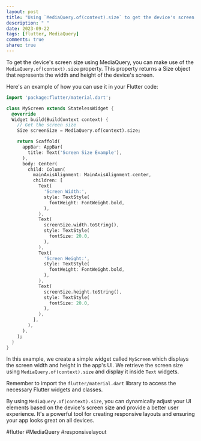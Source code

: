 ```yaml
---
layout: post
title: "Using `MediaQuery.of(context).size` to get the device's screen size"
description: " "
date: 2023-09-22
tags: [flutter, MediaQuery]
comments: true
share: true
---
```


To get the device's screen size using MediaQuery, you can make use of the `MediaQuery.of(context).size` property. This property returns a Size object that represents the width and height of the device's screen. 

Here's an example of how you can use it in your Flutter code:

```dart
import 'package:flutter/material.dart';

class MyScreen extends StatelessWidget {
  @override
  Widget build(BuildContext context) {
    // Get the screen size
    Size screenSize = MediaQuery.of(context).size;

    return Scaffold(
      appBar: AppBar(
        title: Text('Screen Size Example'),
      ),
      body: Center(
        child: Column(
          mainAxisAlignment: MainAxisAlignment.center,
          children: [
            Text(
              'Screen Width:',
              style: TextStyle(
                fontWeight: FontWeight.bold,
              ),
            ),
            Text(
              screenSize.width.toString(),
              style: TextStyle(
                fontSize: 20.0,
              ),
            ),
            Text(
              'Screen Height:',
              style: TextStyle(
                fontWeight: FontWeight.bold,
              ),
            ),
            Text(
              screenSize.height.toString(),
              style: TextStyle(
                fontSize: 20.0,
              ),
            ),
          ],
        ),
      ),
    );
  }
}
```

In this example, we create a simple widget called `MyScreen` which displays the screen width and height in the app's UI. We retrieve the screen size using `MediaQuery.of(context).size` and display it inside `Text` widgets.

Remember to import the `flutter/material.dart` library to access the necessary Flutter widgets and classes.

By using `MediaQuery.of(context).size`, you can dynamically adjust your UI elements based on the device's screen size and provide a better user experience. It's a powerful tool for creating responsive layouts and ensuring your app looks great on all devices. 

#flutter #MediaQuery #responsivelayout